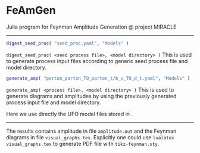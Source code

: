 # FeAmGen

Julia program for Feynman Amplitude Generation @ project MIRACLE 

-----------------------------------------------

```julia
digest_seed_proc( "seed_proc.yaml", "Models" )
```
`digest_seed_proc( <seed process file>, <model directory> )`
This is used to generate process input files according to generic seed process file and model directory.



```julia
generate_amp( "parton_parton_TO_parton_t/b_u_TO_d_t.yaml", "Models" )
```
`generate_amp( <process file>, <model directory> )`
This is used to generate diagrams and amplitudes by using the previously generated process input file and model directory.


Here we use directly the UFO model files stored in <model directory>.

-----------------------------------------------

The results contains amplitude in file `amplitude.out` and the Feynman diagrams in file `visual_graphs.tex`.
Explicitly one could use `lualatex visual_graphs.tex` to generate PDF file with `tikz-feynman.sty`.

